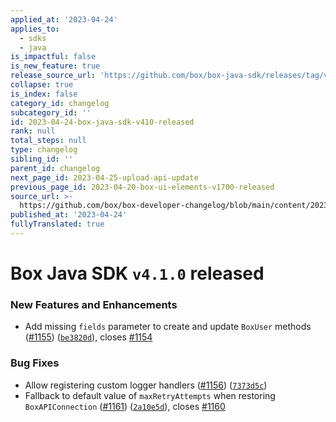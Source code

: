 ```yaml
---
applied_at: '2023-04-24'
applies_to:
  - sdks
  - java
is_impactful: false
is_new_feature: true
release_source_url: 'https://github.com/box/box-java-sdk/releases/tag/v4.1.0'
collapse: true
is_index: false
category_id: changelog
subcategory_id: ''
id: 2023-04-24-box-java-sdk-v410-released
rank: null
total_steps: null
type: changelog
sibling_id: ''
parent_id: changelog
next_page_id: 2023-04-25-upload-api-update
previous_page_id: 2023-04-20-box-ui-elements-v1700-released
source_url: >-
  https://github.com/box/box-developer-changelog/blob/main/content/2023/04-24-box-java-sdk-v410-released.md
published_at: '2023-04-24'
fullyTranslated: true
---
```

# Box Java SDK `v4.1.0` released

### New Features and Enhancements

* Add missing `fields` parameter to create and update `BoxUser` methods ([#1155][1]) ([`be3820d`][2]), closes [#1154][3]

### Bug Fixes

* Allow registering custom logger handlers ([#1156][4]) ([`7373d5c`][5])
* Fallback to default value of `maxRetryAttempts` when restoring `BoxAPIConnection` ([#1161][6]) ([`2a10e5d`][7]), closes [#1160][8]

[1]: https://github.com/box/box-java-sdk/issues/1155

[2]: https://github.com/box/box-java-sdk/commit/be3820dc4df15e99dfc13602d4f7269841bd15b3

[3]: https://github.com/box/box-java-sdk/issues/1154

[4]: https://github.com/box/box-java-sdk/issues/1156

[5]: https://github.com/box/box-java-sdk/commit/7373d5cc2bf49bc198cbca70d056e43f0dffdb3a

[6]: https://github.com/box/box-java-sdk/issues/1161

[7]: https://github.com/box/box-java-sdk/commit/2a10e5d07497611e077a9207fe98c1d8146cfd22

[8]: https://github.com/box/box-java-sdk/issues/1160
